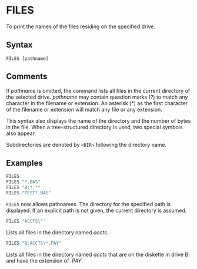 # FILES

To print the names of the files residing on the specified drive.

## Syntax

`FILES [pathname]`

## Comments

If *pathname* is omitted, the command lists all files in the current directory of the selected drive. *pathname* may contain question marks (?) to match any character in the filename or extension. An asterisk (*) as the first character of the filename or extension will match any file or any extension.

This syntax also displays the name of the directory and the number of bytes in the file. When a tree-structured directory is used, two special symbols also appear.

Subdirectories are denoted by `<DIR>` following the directory name.

## Examples

```vb
FILES
FILES "*.BAS"
FILES "B:*.*"
FILES "TEST?.BAS"
```

`FILES` now allows pathnames. The directory for the specified path is displayed. If an explicit path is not given, the current directory is assumed.

```vb
FILES "ACCTS\"`
```

Lists all files in the directory named *accts*.

```vb
FILES "B:ACCTS\*.PAY"
```

Lists all files in the directory named *accts* that are on the diskette in drive B: and have the extension of *.PAY*.
